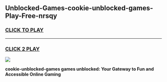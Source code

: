 
## Unblocked-Games-cookie-unblocked-games-Play-Free-nrsqy
<h3>
<a href="https://premium76.site?title=cookie-unblocked-games&ref=22A">CLICK TO PLAY</a></h3>
<hr>

<h3>
<a href="https://premium76.site?title=cookie-unblocked-games&ref=22A">CLICK 2 PLAY</a>
  
</h3>

<a href="https://premium76.site?title=cookie-unblocked-games&ref=22A"><img src="https://clearcache.store/games.png"></a>


**cookie-unblocked-games games unblocked: Your Gateway to Fun and Accessible Online Gaming**
